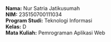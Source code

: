 **Nama:** Nur Satria Jatikusumah  
**NIM:** 235150700111034  
**Program Studi:** Teknologi Informasi  
**Kelas:** D  
**Mata Kuliah:** Pemrograman Aplikasi Web
